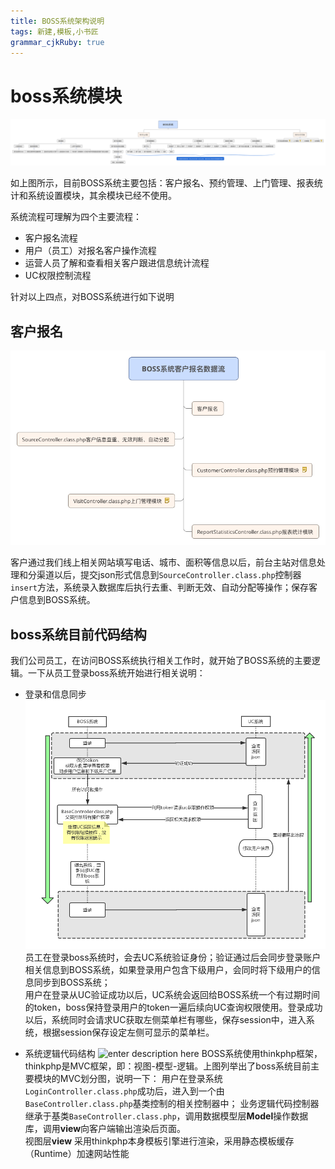 ```yaml
---
title: BOSS系统架构说明
tags: 新建,模板,小书匠
grammar_cjkRuby: true
---
```


# boss系统模块
![enter description here][1]

如上图所示，目前BOSS系统主要包括：客户报名、预约管理、上门管理、报表统计和系统设置模块，其余模块已经不使用。

系统流程可理解为四个主要流程：
* 客户报名流程
* 用户（员工）对报名客户操作流程
* 运营人员了解和查看相关客户跟进信息统计流程
* UC权限控制流程

针对以上四点，对BOSS系统进行如下说明

## 客户报名
![enter description here][4]

客户通过我们线上相关网站填写电话、城市、面积等信息以后，前台主站对信息处理和分渠道以后，提交json形式信息到`SourceController.class.php`控制器`insert`方法，系统录入数据库后执行去重、判断无效、自动分配等操作；保存客户信息到BOSS系统。

## boss系统目前代码结构
我们公司员工，在访问BOSS系统执行相关工作时，就开始了BOSS系统的主要逻辑。一下从员工登录boss系统开始进行相关说明：

* 登录和信息同步
![enter description here][2]
员工在登录boss系统时，会去UC系统验证身份；验证通过后会同步登录账户相关信息到BOSS系统，如果登录用户包含下级用户，会同时将下级用户的信息同步到BOSS系统；   
用户在登录从UC验证成功以后，UC系统会返回给BOSS系统一个有过期时间的token，boss保持登录用户的token一遍后续向UC查询权限使用。登录成功以后，系统同时会请求UC获取左侧菜单栏有哪些，保存session中，进入系统，根据session保存设定左侧可显示的菜单栏。

* 系统逻辑代码结构
![enter description here][3]
BOSS系统使用thinkphp框架，thinkphp是MVC框架，即：视图-模型-逻辑。上图列举出了boss系统目前主要模块的MVC划分图，说明一下：
用户在登录系统`LoginController.class.php`成功后，进入到一个由`BaseController.class.php`基类控制的相关控制器中；
业务逻辑代码控制器继承于基类`BaseController.class.php`，调用数据模型层**Model**操作数据库，调用**view**向客户端输出渲染后页面。  
视图层**view** 采用thinkphp本身模板引擎进行渲染，采用静态模板缓存（Runtime）加速网站性能




  [1]: ./images/BOSS%E7%B3%BB%E7%BB%9F.png "BOSS系统.png"
  [2]: ./images/boss-uc%E6%9D%83%E9%99%90%E4%BA%A4%E4%BA%92%E6%B5%81%E7%A8%8B.png "boss-uc权限交互流程.png"
  [3]: ./images/BOSS%E7%B3%BB%E7%BB%9F%E4%BB%A3%E7%A0%81%E7%BB%84%E7%BB%87%E7%BB%93%E6%9E%84.png "BOSS系统代码组织结构.png"
  [4]: ./images/BOSS%E7%B3%BB%E7%BB%9F%E5%AE%A2%E6%88%B7%E6%8A%A5%E5%90%8D%E6%95%B0%E6%8D%AE%E6%B5%81.png "BOSS系统客户报名数据流.png"